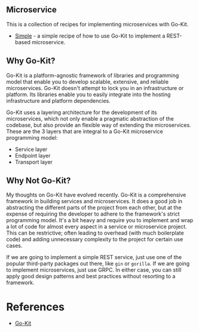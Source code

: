 ## Microservice

This is a collection of recipes for implementing microservices with Go-Kit.

* [Simple](simple) - a simple recipe of how to use Go-Kit to implement a REST-based microservice.

## Why Go-Kit?

Go-Kit is a platform-agnostic framework of libraries and programming model that enable you to develop scalable, extensive, and reliable microservices. Go-Kit doesn't attempt to lock you in an infrastructure or platform. Its libraries enable you to easily integrate into the hosting infrastructure and platform dependencies.

Go-Kit uses a layering architecture for the development of its microservices, which not only enable a pragmatic abstraction of the codebase, but also provide an flexible way of extending the microservices. These are the 3 layers that are integral to a Go-Kit microservice programming model:

* Service layer
* Endpoint layer
* Transport layer

## Why Not Go-Kit?

My thoughts on Go-Kit have evolved recently. Go-Kit is a comprehensive framework in building services and microservices. It does a good job in abstracting the different parts of the project from each other, but at the expense of requiring the developer to adhere to the framework's strict programming model. It's a bit heavy and require you to implement and wrap a lot of code for almost every aspect in a service or microservice project. This can be restrictive; often leading to overhead (with much boilerplate code) and adding unnecessary complexity to the project for certain use cases.

If we are going to implement a simple REST service, just use one of the popular third-party packages out there, like `gin` or `gorilla`. If we are going to implement microservices, just use GRPC. In either case, you can still apply good design patterns and best practices without resorting to a framework.

# References

* [Go-Kit](https://gokit.io/)
